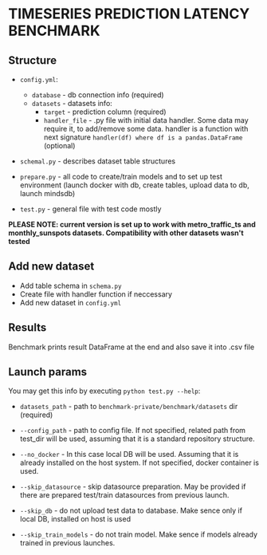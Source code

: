 # TIMESERIES PREDICTION LATENCY BENCHMARK


## Structure

 - `config.yml`:
    - `database` - db connection info (required)
    - `datasets` - datasets info:
        - `target` - prediction column (required)
        - `handler_file` - .py file with initial data handler. Some data may require it, to add/remove some data. handler is a function with next signature `handler(df) where df is a pandas.DataFrame` (optional)

- `schemal.py` - describes dataset table structures
- `prepare.py` - all code to create/train models and to set up test environment (launch docker with db, create tables, upload data to db, launch mindsdb)
- `test.py` - general file with test code mostly

**PLEASE NOTE: current version is set up to work with metro_traffic_ts and monthly_sunspots datasets. Compatibility with other datasets wasn't tested**

## Add new dataset
- Add table schema in `schema.py`
- Create file with handler function if neccessary
- Add new dataset in `config.yml`

## Results
Benchmark prints result DataFrame at the end and also save it into .csv file

## Launch params
You may get this info by executing `python test.py --help`:

 - `datasets_path` - path to `benchmark-private/benchmark/datasets` dir (required)

 - `--config_path` - path to config file. If not specified, related path from  test_dir will be used, assuming that it is a standard repository structure.

 - `--no_docker` - In this case local DB will be used. Assuming that it is already installed on the host system. If not specified, docker container is used.

 - `--skip_datasource` - skip datasource preparation. May be provided if there are prepared test/train datasources from previous launch.

 - `--skip_db` - do not upload test data to database. Make sence only if local DB, installed on host is used

 - `--skip_train_models` - do not train model. Make sence if models already trained in previous launches.

